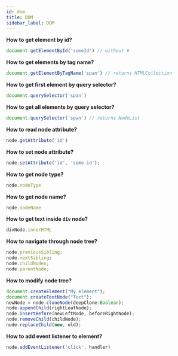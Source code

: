 ```yaml
---
id: dom
title: DOM
sidebar_label: DOM
---
```


**How to get element by id?**

```javascript
document.getElementById('someId') // without #
```

**How to get elements by tag name?**

```javascript
document.getElementByTagName('span') // returns HTMLCollection
```

**How to get first element by query selector?**

```javascript
document.querySelector('span')
```

**How to get all elements by query selector?**

```javascript
document.querySelector('span') // returns NodeList
```

**How to read node attribute?**

```javascript
node.getAttribute('id')
```

**How to set node attribute?**

```javascript
node.setAttribute('id', 'some-id');
```

**How to get node type?**

```javascript
node.nodeType
```

**How to get node name?**

```javascript
node.nodeName
```

**How to get text inside `div` node?**

```javascript
divNode.innerHTML
```

**How to navigate through node tree?**

```javascript
node.previousSibling;
node.nextSibling;
node.childNodes;
node.parentNode;
```

**How to modify node tree?**

```javascript
document.createElement("My element");
document.createTextNode("Text");
newNode = node.cloneNode(deepClone:Boolean);
node.appendChild(rightLeafNode);
node.insertBefore(newLeftNode, beforeRightNode);
node.removeChild(childNode);
node.replaceChild(new, old);
```

**How to add event listener to element?**

```javascript                 
node.addEventListener('click', handler)
```

